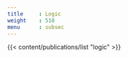 ```yaml
---
title     : Logic
weight    : 510
menu      : subsec
---
```

{{< content/publications/list "logic" >}}
